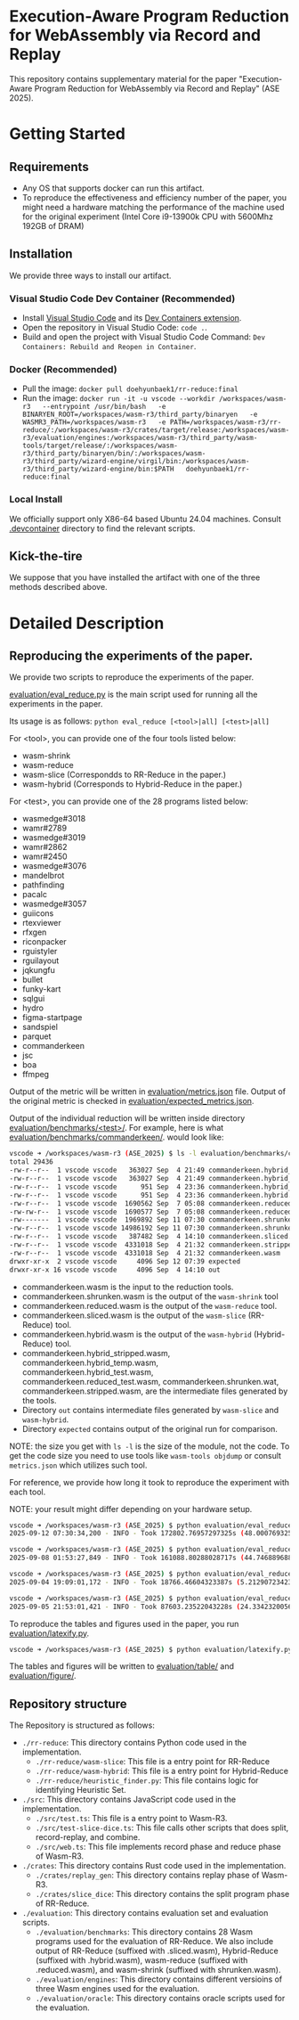 # Execution-Aware Program Reduction for WebAssembly via Record and Replay

This repository contains supplementary material for the paper "Execution-Aware Program Reduction for WebAssembly via Record and Replay" (ASE 2025).

# Getting Started

## Requirements

- Any OS that supports docker can run this artifact.
- To reproduce the effectiveness and efficiency number of the paper, you might  need a hardware matching the performance of the machine used for the original experiment (Intel Core i9-13900k CPU with 5600Mhz 192GB of DRAM)

## Installation

We provide three ways to install our artifact.

### Visual Studio Code Dev Container (Recommended)

- Install [Visual Studio Code](https://code.visualstudio.com/download) and its [Dev Containers extension](https://marketplace.visualstudio.com/items?itemName=ms-vscode-remote.remote-containers).
- Open the repository in Visual Studio Code: `code .`.
- Build and open the project with Visual Studio Code Command: `Dev Containers: Rebuild and Reopen in Container`.

### Docker (Recommended)

- Pull the image: `docker pull doehyunbaek1/rr-reduce:final`
- Run the image: `docker run -it -u vscode --workdir /workspaces/wasm-r3   --entrypoint /usr/bin/bash   -e BINARYEN_ROOT=/workspaces/wasm-r3/third_party/binaryen   -e WASMR3_PATH=/workspaces/wasm-r3   -e PATH=/workspaces/wasm-r3/rr-reduce/:/workspaces/wasm-r3/crates/target/release:/workspaces/wasm-r3/evaluation/engines:/workspaces/wasm-r3/third_party/wasm-tools/target/release/:/workspaces/wasm-r3/third_party/binaryen/bin/:/workspaces/wasm-r3/third_party/wizard-engine/virgil/bin:/workspaces/wasm-r3/third_party/wizard-engine/bin:$PATH   doehyunbaek1/rr-reduce:final`

### Local Install

We officially support only X86-64 based Ubuntu 24.04 machines. Consult [.devcontainer](.devcontainer/) directory to find the relevant scripts.

## Kick-the-tire

We suppose that you have installed the artifact with one of the three methods described above.

# Detailed Description

## Reproducing the experiments of the paper.

We provide two scripts to reproduce the experiments of the paper.

[evaluation/eval_reduce.py](evaluation/eval_reduce.py) is the main script used for running all the experiments in the paper.

Its usage is as follows: `python eval_reduce [<tool>|all] [<test>|all]`

For \<tool\>, you can provide one of the four tools listed below:
- wasm-shrink
- wasm-reduce
- wasm-slice (Correspondds to RR-Reduce in the paper.)
- wasm-hybrid (Corresponds to Hybrid-Reduce in the paper.)

For \<test\>, you can provide one of the 28 programs listed below:
- wasmedge#3018   
- wamr#2789       
- wasmedge#3019   
- wamr#2862       
- wamr#2450       
- wasmedge#3076   
- mandelbrot      
- pathfinding     
- pacalc          
- wasmedge#3057   
- guiicons        
- rtexviewer      
- rfxgen          
- riconpacker     
- rguistyler      
- rguilayout      
- jqkungfu        
- bullet          
- funky-kart      
- sqlgui          
- hydro           
- figma-startpage 
- sandspiel       
- parquet         
- commanderkeen   
- jsc             
- boa             
- ffmpeg          

Output of the metric will be written in [evaluation/metrics.json](evaluation/metrics.json) file.
Output of the original metric is checked in [evaluation/expected_metrics.json](evaluation/expected_metrics.json).

Output of the individual reduction will be written inside directory [evaluation/benchmarks/\<test>\/]().
For example, here is what [evaluation/benchmarks/commanderkeen/](evaluation/benchmarks/commanderkeen/). would look like:

```bash
vscode ➜ /workspaces/wasm-r3 (ASE_2025) $ ls -l evaluation/benchmarks/commanderkeen/
total 29436
-rw-r--r--  1 vscode vscode   363027 Sep  4 21:49 commanderkeen.hybrid_stripped.wasm
-rw-r--r--  1 vscode vscode   363027 Sep  4 21:49 commanderkeen.hybrid_temp.wasm
-rw-r--r--  1 vscode vscode      951 Sep  4 23:36 commanderkeen.hybrid_test.wasm
-rw-r--r--  1 vscode vscode      951 Sep  4 23:36 commanderkeen.hybrid.wasm
-rw-r--r--  1 vscode vscode  1690562 Sep  7 05:08 commanderkeen.reduced_test.wasm
-rw-rw-r--  1 vscode vscode  1690577 Sep  7 05:08 commanderkeen.reduced.wasm
-rw-------  1 vscode vscode  1969892 Sep 11 07:30 commanderkeen.shrunken.wasm
-rw-r--r--  1 vscode vscode 14986192 Sep 11 07:30 commanderkeen.shrunken.wat
-rw-r--r--  1 vscode vscode   387482 Sep  4 14:10 commanderkeen.sliced.wasm
-rw-r--r--  1 vscode vscode  4331018 Sep  4 21:32 commanderkeen.stripped.wasm
-rw-r--r--  1 vscode vscode  4331018 Sep  4 21:32 commanderkeen.wasm
drwxr-xr-x  2 vscode vscode     4096 Sep 12 07:39 expected
drwxr-xr-x 16 vscode vscode     4096 Sep  4 14:10 out
```

- commanderkeen.wasm is the input to the reduction tools.
- commanderkeen.shrunken.wasm is the output of the `wasm-shrink` tool
- commanderkeen.reduced.wasm is the output of the `wasm-reduce` tool.
- commanderkeen.sliced.wasm is the output of the `wasm-slice` (RR-Reduce) tool.
- commanderkeen.hybrid.wasm is the output of the `wasm-hybrid` (Hybrid-Reduce) tool.
- commanderkeen.hybrid_stripped.wasm, commanderkeen.hybrid_temp.wasm, commanderkeen.hybrid_test.wasm, commanderkeen.reduced_test.wasm, commanderkeen.shrunken.wat, commanderkeen.stripped.wasm, are the intermediate files generated by the tools.
- Directory `out` contains intermediate files generated by `wasm-slice` and `wasm-hybrid`.
- Directory `expected` contains output of the original run for comparison.

NOTE: the size you get with `ls -l` is the size of the module, not the code. To get the code size you need to use tools like `wasm-tools objdump` or consult `metrics.json` which utilizes such tool.

For reference, we provide how long it took to reproduce the experiment with each tool.

NOTE: your result might differ depending on your hardware setup.

```bash
vscode ➜ /workspaces/wasm-r3 (ASE_2025) $ python evaluation/eval_reduce.py wasm-shrink all
2025-09-12 07:30:34,200 - INFO - Took 172802.76957297325s (48.0007693258259h)
```

```bash
vscode ➜ /workspaces/wasm-r3 (ASE_2025) $ python evaluation/eval_reduce.py wasm-reduce all
2025-09-08 01:53:27,849 - INFO - Took 161088.80288028717s (44.74688968896866h)
```

```bash
vscode ➜ /workspaces/wasm-r3 (ASE_2025) $ python evaluation/eval_reduce.py wasm-slice all
2025-09-04 19:09:01,172 - INFO - Took 18766.46604323387s (5.212907234231631h)
```

```bash
vscode ➜ /workspaces/wasm-r3 (ASE_2025) $ python evaluation/eval_reduce.py wasm-hybrid all
2025-09-05 21:53:01,421 - INFO - Took 87603.23522043228s (24.334232005675634h)
```

To reproduce the tables and figures used in the paper, you run [evaluation/latexify.py](evaluation/latexify.py).
```bash
vscode ➜ /workspaces/wasm-r3 (ASE_2025) $ python evaluation/latexify.py evaluation/metrics.json
```
The tables and figures will be written to [evaluation/table/](evaluation/table/) and [evaluation/figure/](evaluation/figure/).

## Repository structure

The Repository is structured as follows:

- `./rr-reduce`: This directory contains Python code used in the implementation.
  - `./rr-reduce/wasm-slice`: This file is a entry point for RR-Reduce
  - `./rr-reduce/wasm-hybrid`: This file is a entry point for Hybrid-Reduce
  - `./rr-reduce/heuristic_finder.py`: This file contains logic for identifying Heuristic Set.
- `./src`: This directory contains JavaScript code used in the implementation.
  - `./src/test.ts`: This file is a entry point to Wasm-R3.
  - `./src/test-slice-dice.ts`: This file calls other scripts that does split, record-replay, and combine.
  - `./src/web.ts`: This file implements record phase and reduce phase of Wasm-R3.
- `./crates`: This directory contains Rust code used in the implementation.
  - `./crates/replay_gen`: This directory contains replay phase of Wasm-R3.
  - `./crates/slice_dice`: This directory contains the split program phase of RR-Reduce.
- `./evaluation`: This directory contains evaluation set and evaluation scripts.
  - `./evaluation/benchmarks`: This directory contains 28 Wasm programs used for the evaluation of RR-Reduce. We also include output of RR-Reduce (suffixed with .sliced.wasm), Hybrid-Reduce (suffixed with .hybrid.wasm), wasm-reduce (suffixed with .reduced.wasm), and wasm-shrink (suffixed with shrunken.wasm).
  - `./evaluation/engines`: This directory contains different versioins of three Wasm engines used for the evaluation.
  - `./evaluation/oracle`: This directory contains oracle scripts used for the evaluation.
